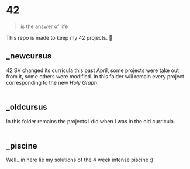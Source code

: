 # 42
> is the answer of life

This repo is made to keep my 42 projects. 🦄

## _newcursus
42 SV changed its curricula this past April, some projects were take out from it, some others were modified.
In this folder will remain every project corresponding to the new *Holy Graph*.
<br/> <br/> 

## _oldcursus
In this folder remains the projects I did when I was in the old curricula.
<br/> <br/> 

## _piscine
Well.. in here lie my solutions of the 4 week intense piscine :)